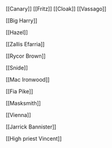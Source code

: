 

[[Canary]]
[[Fritz]]
[[Cloak]]
[[Vassago]]

[[Big Harry]]

[[Hazel]]

[[Zallis Efarria]]

[[Rycor Brown]]

[[Snide]]

[[Mac Ironwood]]

[[Fia Pike]]

[[Masksmith]]

[[Vienna]]

[[Jarrick Bannister]]

[[High priest Vincent]]